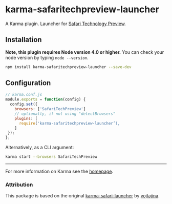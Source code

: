 # karma-safaritechpreview-launcher
A Karma plugin. Launcher for [Safari Technology Preview](https://developer.apple.com/safari/technology-preview/).

## Installation
**Note, this plugin requires Node version 4.0 or higher.**
You can check your node version by typing `node --version`.

```bash
npm install karma-safaritechpreview-launcher --save-dev
```

## Configuration
```js
// karma.conf.js
module.exports = function(config) {
  config.set({
    browsers: ['SafariTechPreview']
    // optionally, if not using "detectBrowsers"
    plugins: [
      require('karma-safaritechpreview-launcher’), 
    ] 
 });
};

```

Alternatively, as a CLI argument:
```bash
karma start --browsers SafariTechPreview
```

----

For more information on Karma see the [homepage].


[homepage]: http://karma-runner.github.com

### Attribution
This package is based on the original
[karma-safari-launcher](https://www.npmjs.com/package/karma-safari-launcher) by
[vojtajina](https://www.npmjs.com/~vojtajina).
